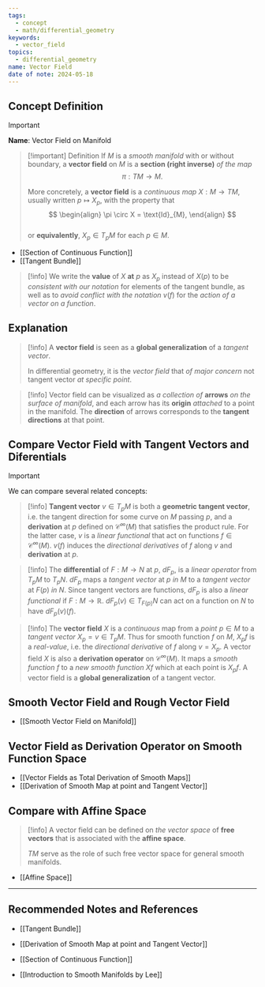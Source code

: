 ```yaml
---
tags:
  - concept
  - math/differential_geometry
keywords:
  - vector_field
topics:
  - differential_geometry
name: Vector Field
date of note: 2024-05-18
---
```


## Concept Definition

>[!important]
>**Name**: Vector Field on Manifold

>[!important] Definition
>If $M$ is a *smooth manifold* with or without boundary, a **vector field** on $M$ is a **section (right inverse)** *of the map* $$\pi: TM \rightarrow M.$$ 
>
>More concretely, a **vector field** is a *continuous map* $X: M \rightarrow TM$, usually written $p \mapsto X_p$, with the property that
>$$
> \begin{align}
> \pi \circ X = \text{Id}_{M},
> \end{align}
>$$  
>or **equivalently**, $X_p \in T_{p}M$ for each $p \in M$.

- [[Section of Continuous Function]]
- [[Tangent Bundle]]


>[!info]
>We write the **value** of $X$ **at** $p$ as $X_p$ instead of $X(p)$ to be *consistent with our notation* for elements of the tangent bundle, as well as to *avoid conflict with the notation* $v(f)$ for the *action of a vector* *on a function*.

## Explanation

>[!info]
>A **vector field** is seen as a **global generalization** of a *tangent vector*. 
>
>In differential geometry, it is the *vector field* that *of major concern* not tangent vector *at specific point*.



>[!info]
>Vector field can be visualized as *a collection of* **arrows** *on the surface of manifold*, and each arrow has its **origin** *attached* to a point in the manifold. The **direction** of arrows corresponds to the **tangent directions** at that point.


## Compare Vector Field with Tangent Vectors and Diferentials

>[!important]
>We can compare several related concepts:
>>[!info]
>>**Tangent vector** $v \in T_{p}M$ is both a **geometric tangent vector**, i.e. the tangent direction for some curve on $M$ passing $p$, and a **derivation** at $p$ defined on $\mathcal{C}^{\infty}(M)$ that satisfies the product rule. For the latter case, $v$ is a *linear functional* that act on functions $f \in \mathcal{C}^{\infty}(M)$.  $v(f)$ induces the *directional derivatives* of $f$ along $v$ and **derivation** at $p$.
> 
>>[!info]
>>The **differential** of $F: M\rightarrow N$ at $p$, $dF_{p}$, is a *linear operator* from $T_{p}M$ to $T_{p}N$. $dF_{p}$ maps a *tangent vector* at $p$ *in* $M$ to a *tangent vector* at $F(p)$ *in* $N$. Since tangent vectors are functions, $dF_{p}$ is also a *linear functional* if $F: M\rightarrow \mathbb{R}$. $dF_{p}(v) \in T_{F(p)}N$ can act on a function on $N$ to have $dF_{p}(v)(f)$.
> 
>>[!info]
>>The **vector field** $X$ is a *continuous* map from a *point* $p \in M$ to a *tangent vector* $X_p = v \in T_{p}M$. Thus for smooth function $f$ on $M$, $X_{p}f$ is a *real-value*, i.e. the *directional derivative* of $f$ along $v=X_{p}.$  A vector field $X$ is also a **derivation operator** on $\mathcal{C}^{\infty}(M)$. It maps a *smooth function* $f$ to a *new smooth function* $Xf$ which at each point is $X_{p}f$. A vector field is a **global generalization** of a tangent vector. 
> 

## Smooth Vector Field and Rough Vector Field

- [[Smooth Vector Field on Manifold]]

## Vector Field as Derivation Operator on Smooth Function Space

- [[Vector Fields as Total Derivation of Smooth Maps]]
- [[Derivation of Smooth Map at point and Tangent Vector]]

## Compare with Affine Space

>[!info]
>A vector field can be defined on *the vector space* of **free vectors** that is associated with the **affine space**.
>
>$TM$ serve as the role of such free vector space for general smooth manifolds.

- [[Affine Space]]



-----------
##  Recommended Notes and References

- [[Tangent Bundle]]
- [[Derivation of Smooth Map at point and Tangent Vector]]

- [[Section of Continuous Function]]

- [[Introduction to Smooth Manifolds by Lee]]